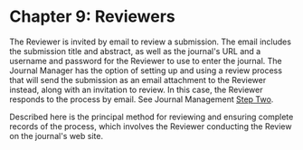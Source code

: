 # Chapter 9: Reviewers

The Reviewer is invited by email to review a submission. The email includes the submission title and abstract, as well as the journal's URL and a username and password for the Reviewer to use to enter the journal. The Journal Manager has the option of setting up and using a review process that will send the submission as an email attachment to the Reviewer instead, along with an invitation to review. In this case, the Reviewer responds to the process by email. See Journal Management [Step Two](https://pkp.gitbooks.io/learning-ojs-2/content/en/step_two_policies.html).

Described here is the principal method for reviewing and ensuring complete records of the process, which involves the Reviewer conducting the Review on the journal's web site.
